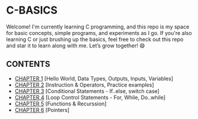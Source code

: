# C-BASICS
Welcome! I'm currently learning C programming, and this repo is my space for basic concepts, simple programs, and experiments as I go. 
If you're also learning C or just brushing up the basics, feel free to check out this repo and star it to learn along with me. Let’s grow together! 😄

## CONTENTS
- [CHAPTER 1](https://github.com/SUHANI102003/C-BASICS/tree/main/CHAPTER%201) [Hello World, Data Types, Outputs, Inputs, Variables]
- [CHAPTER 2](https://github.com/SUHANI102003/C-BASICS/tree/main/CHAPTER%202) [Instruction & Operators, Practice examples]
- [CHAPTER 3](https://github.com/SUHANI102003/C-BASICS/tree/main/CHAPTER%203) [Conditional Statements - If..else, switch case]
- [CHAPTER 4](https://github.com/SUHANI102003/C-BASICS/tree/main/CHAPTER%204) [Loop Control Statements - For, While, Do..while]
- [CHAPTER 5](https://github.com/SUHANI102003/C-BASICS/tree/main/CHAPTER%205) [Functions & Recurssion]
- [CHAPTER 6]() [Pointers]

